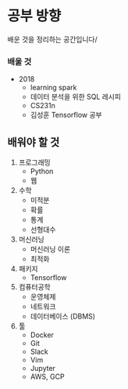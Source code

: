 # 공부 방향

배운 것을 정리하는 공간입니다/



### 배울 것

- 2018
  - learning spark
  - 데이터 분석을 위한 SQL 레시피
  - CS231n
  - 김성훈 Tensorflow 공부



## 배워야 할 것

1. 프로그래밍
   - Python
   - 웹
2. 수학
   - 미적분
   - 확률
   - 통계
   - 선형대수
3. 머신러닝
   - 머신러닝 이론
   - 최적화
4. 패키지
   - Tensorflow
5. 컴퓨터공학
   - 운영체제
   - 네트워크
   - 데이터베이스 (DBMS) 
6. 툴
   - Docker
   - Git
   - Slack
   - Vim
   - Jupyter
   - AWS, GCP